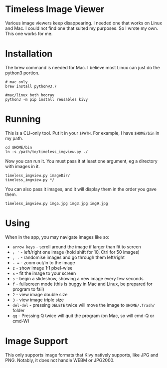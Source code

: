 # Timeless Image Viewer
Various image viewers keep disappearing. I needed one that works on Linux and Mac. I could not
find one that suited my purposes. So I wrote my own. This one works for me.

# Installation
The brew command is needed for Mac. I believe most Linux can just do the python3 portion.
```
# mac only
brew install python@3.7

#mac/linux both hooray
python3 -m pip install reusables kivy
```

# Running
This is a CLI-only tool. Put it in your `$PATH`. For example, I have `$HOME/bin` in my path.

```
cd $HOME/bin
ln -s /path/to/timeless_imgview.py ./
```

Now you can run it. You must pass it at least one argument, eg a directory with images in it.

```
timeless_imgview.py imageDir/
timeless_imgview.py */
```

You can also pass it images, and it will display them in the order you gave them.

```
timeless_imgview.py img5.jpg img3.jpg img9.jpg
```

# Using
When in the app, you may navigate images like so:

 * `arrow keys` - scroll around the image if larger than fit to screen
 * `; '` - left/right one image (hold shift for 10, Ctrl for 50 images)
 * `, .` - randomise images and go through them left/right
 * `- =` - zoom out/in to the image
 * `z` - show image 1:1 pixel-wise
 * `x` - fit the image to your screen
 * `s` - begin a slideshow, showing a new image every few seconds
 * `f` - fullscreen mode (this is buggy in Mac and Linux, be prepared for program to fail)
 * `2` - view image double size
 * `3` - view image triple size
 * `del-del` - pressing `DELETE` twice will move the image to `$HOME/.Trash/` folder
 * `qq` - Pressing Q twice will quit the program (on Mac, so will cmd-Q or cmd-W)

# Image Support
This only supports image formats that Kivy natively supports, like JPG and PNG. Notably, it does
not handle WEBM or JPG2000.

